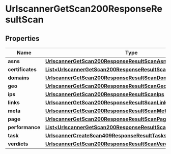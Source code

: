 

# UrlscannerGetScan200ResponseResultScan


## Properties

| Name | Type | Description | Notes |
|------------ | ------------- | ------------- | -------------|
|**asns** | [**UrlscannerGetScan200ResponseResultScanAsns**](UrlscannerGetScan200ResponseResultScanAsns.md) |  |  [optional] |
|**certificates** | [**List&lt;UrlscannerGetScan200ResponseResultScanCertificatesInner&gt;**](UrlscannerGetScan200ResponseResultScanCertificatesInner.md) |  |  |
|**domains** | [**UrlscannerGetScan200ResponseResultScanDomains**](UrlscannerGetScan200ResponseResultScanDomains.md) |  |  [optional] |
|**geo** | [**UrlscannerGetScan200ResponseResultScanGeo**](UrlscannerGetScan200ResponseResultScanGeo.md) |  |  |
|**ips** | [**UrlscannerGetScan200ResponseResultScanIps**](UrlscannerGetScan200ResponseResultScanIps.md) |  |  [optional] |
|**links** | [**UrlscannerGetScan200ResponseResultScanLinks**](UrlscannerGetScan200ResponseResultScanLinks.md) |  |  [optional] |
|**meta** | [**UrlscannerGetScan200ResponseResultScanMeta**](UrlscannerGetScan200ResponseResultScanMeta.md) |  |  |
|**page** | [**UrlscannerGetScan200ResponseResultScanPage**](UrlscannerGetScan200ResponseResultScanPage.md) |  |  |
|**performance** | [**List&lt;UrlscannerGetScan200ResponseResultScanPerformanceInner&gt;**](UrlscannerGetScan200ResponseResultScanPerformanceInner.md) |  |  |
|**task** | [**UrlscannerCreateScan409ResponseResultTasksInner**](UrlscannerCreateScan409ResponseResultTasksInner.md) |  |  |
|**verdicts** | [**UrlscannerGetScan200ResponseResultScanVerdicts**](UrlscannerGetScan200ResponseResultScanVerdicts.md) |  |  |



